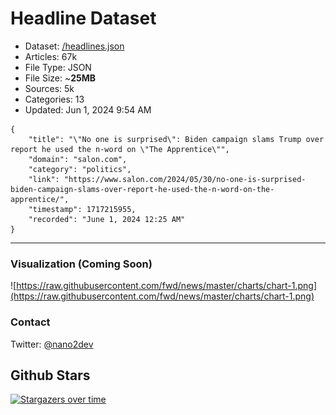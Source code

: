 # Headline Dataset

- Dataset: [/headlines.json](https://raw.githubusercontent.com/fwd/news/master/headlines.json) 
- Articles: 67k
- File Type: JSON
- File Size: ~**25MB**
- Sources: 5k
- Categories: 13
- Updated: Jun 1, 2024 9:54 AM

```
{
    "title": "\"No one is surprised\": Biden campaign slams Trump over report he used the n-word on \"The Apprentice\"",
    "domain": "salon.com",
    "category": "politics",
    "link": "https://www.salon.com/2024/05/30/no-one-is-surprised-biden-campaign-slams-over-report-he-used-the-n-word-on-the-apprentice/",
    "timestamp": 1717215955,
    "recorded": "June 1, 2024 12:25 AM"
}
```

---

### Visualization (Coming Soon)

![https://raw.githubusercontent.com/fwd/news/master/charts/chart-1.png](https://raw.githubusercontent.com/fwd/news/master/charts/chart-1.png)

### Contact 

Twitter: [@nano2dev](https://twitter.com/nano2dev)

## Github Stars

[![Stargazers over time](https://starchart.cc/fwd/news.svg)](https://starchart.cc/fwd/news)
